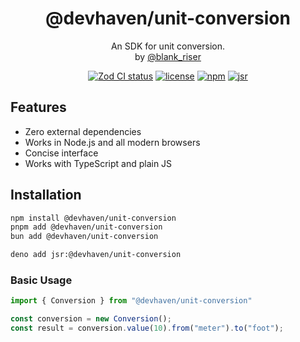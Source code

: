 <p align="center">
  <h1 align="center">@devhaven/unit-conversion</h1>
  <p align="center">
    An SDK for unit conversion. 
    <br/>
    by <a href="https://x.com/blank_riser">@blank_riser</a>
  </p>
</p>


<p align="center">
<a href="https://github.com/BlankRiser/unit-conversion/actions?query=branch%3Amain"><img src="https://github.com/BlankRiser/unit-conversion/actions/workflows/release.yml/badge.svg?event=push&branch=main" alt="Zod CI status" /></a>
<a href="https://opensource.org/licenses/apache-2-0" rel="nofollow"><img src="https://img.shields.io/github/license/Blankriser/unit-conversion" alt="license"></a>
<a href="https://www.npmjs.com/package/@devhaven/unit-conversion" rel="nofollow"><img src="https://img.shields.io/npm/v/@devhaven/unit-conversion" alt="npm"></a>
<a href="https://jsr.io/@devhaven/unit-conversion" rel="nofollow"><img src="https://img.shields.io/jsr/v/@devhaven/unit-conversion" alt="jsr"></a>
</p>


## Features

- Zero external dependencies
- Works in Node.js and all modern browsers
- Concise interface
- Works with TypeScript and plain JS

## Installation

```sh
npm install @devhaven/unit-conversion
pnpm add @devhaven/unit-conversion
bun add @devhaven/unit-conversion

deno add jsr:@devhaven/unit-conversion
```

### Basic Usage

```ts
import { Conversion } from "@devhaven/unit-conversion"

const conversion = new Conversion();
const result = conversion.value(10).from("meter").to("foot");
```
